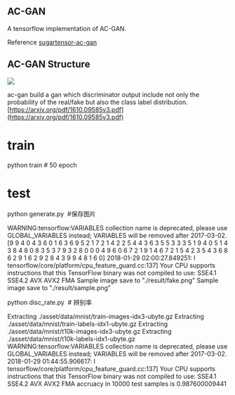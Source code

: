 ## AC-GAN
A tensorflow implementation of AC-GAN. 

Reference [sugartensor-ac-gan](https://github.com/buriburisuri/ac-gan)
## AC-GAN Structure
![](../../images/ac-gan-fig-01.png)

ac-gan build a gan which discriminator output include not only the probability of the real/fake but also the class label distribution.
[https://arxiv.org/pdf/1610.09585v3.pdf](https://arxiv.org/pdf/1610.09585v3.pdf)

# train
python train # 50 epoch

# test
python generate.py  #保存图片

WARNING:tensorflow:VARIABLES collection name is deprecated, please use GLOBAL_VARIABLES instead; VARIABLES will be removed after 2017-03-02.
[9 9 4 0 4 3 6 0 1 6 3 6 9 5 2 1 7 2 1 4 2 2 5 4 4 3 6 3 5 5 3 3 3 5 1 9 4
 0 5 1 4 3 8 4 8 0 8 3 5 3 7 9 3 2 8 0 0 0 4 9 6 0 6 7 2 1 9 1 4 6 7 2 1 5
 4 2 3 5 4 3 6 8 6 2 9 1 6 2 9 2 8 4 3 9 9 4 8 1 6 0]
2018-01-29 02:00:27.849251: I tensorflow/core/platform/cpu_feature_guard.cc:137] Your CPU supports instructions that this TensorFlow binary was not compiled to use: SSE4.1 SSE4.2 AVX AVX2 FMA
Sample image save to "./result/fake.png"
Sample image save to "./result/sample.png"

python disc_rate.py  # 辨别率

Extracting ./asset/data/mnist/train-images-idx3-ubyte.gz
Extracting ./asset/data/mnist/train-labels-idx1-ubyte.gz
Extracting ./asset/data/mnist/t10k-images-idx3-ubyte.gz
Extracting ./asset/data/mnist/t10k-labels-idx1-ubyte.gz
WARNING:tensorflow:VARIABLES collection name is deprecated, please use GLOBAL_VARIABLES instead; VARIABLES will be removed after 2017-03-02.
2018-01-29 01:44:55.906617: I tensorflow/core/platform/cpu_feature_guard.cc:137] Your CPU supports instructions that this TensorFlow binary was not compiled to use: SSE4.1 SSE4.2 AVX AVX2 FMA
accruacy in 10000 test samples is  0.987600009441
